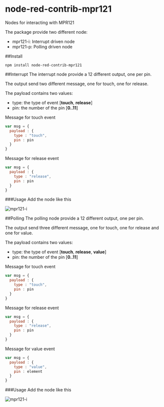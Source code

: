 # node-red-contrib-mpr121
Nodes for interacting with MPR121

The package provide two different node:
- mpr121-i: Interrupt driven node
- mpr121-p: Polling driven node

##Install
```
npm install node-red-contrib-mpr121
```

##Interrupt
The interrupt node provide a 12 different output, one per pin.

The output send two different message, one for touch, one for release.

The payload contains two values:
- type: the type of event [**touch**, **release**]
- pin: the number of the pin [**0..11**]

Message for touch event
```javascript
var msg = {
  payload : {
    type : "touch",
    pin : pin
  }
}
```

Message for release event
```javascript
var msg = {
  payload : {
    type : "release",
    pin : pin
  }
}
```

###Usage
Add the node like this

![mpr121-i](https://raw.githubusercontent.com/grandeemme/node-red-contrib-mpr121/master/readme/mpr121-i.png)

##Polling
The polling node provide a 12 different output, one per pin.

The output send three different message, one for touch, one for release and one for value.

The payload contains two values:
- type: the type of event [**touch**, **release**, **value**]
- pin: the number of the pin [**0..11**]

Message for touch event
```javascript
var msg = {
  payload : {
    type : "touch",
    pin : pin
  }
}
```

Message for release event
```javascript
var msg = {
  payload : {
    type : "release",
    pin : pin
  }
}
```

Message for value event
```javascript
var msg = {
  payload : {
    type : "value",
    pin : element
  }
}
```
###Usage
Add the node like this

![mpr121-i](https://raw.githubusercontent.com/grandeemme/node-red-contrib-mpr121/master/readme/mpr121-p.png)
